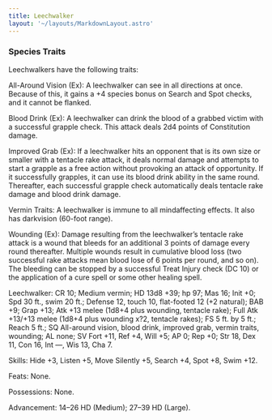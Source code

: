 ```yaml
---
title: Leechwalker
layout: '~/layouts/MarkdownLayout.astro'
---
```

###  Species Traits

Leechwalkers have the following traits:

All-Around Vision (Ex): A leechwalker can see in all directions at once.
Because of this, it gains a +4 species bonus on Search and Spot checks, and it
cannot be flanked.

Blood Drink (Ex): A leechwalker can drink the blood of a grabbed victim with a
successful grapple check. This attack deals 2d4 points of Constitution damage.

Improved Grab (Ex): If a leechwalker hits an opponent that is its own size or
smaller with a tentacle rake attack, it deals normal damage and attempts to
start a grapple as a free action without provoking an attack of opportunity.
If it successfully grapples, it can use its blood drink ability in the same
round. Thereafter, each successful grapple check automatically deals tentacle
rake damage and blood drink damage.

Vermin Traits: A leechwalker is immune to all mindaffecting effects. It also
has darkvision (60-foot range).

Wounding (Ex): Damage resulting from the leechwalker’s tentacle rake attack is
a wound that bleeds for an additional 3 points of damage every round
thereafter. Multiple wounds result in cumulative blood loss (two successful
rake attacks mean blood lose of 6 points per round, and so on). The bleeding
can be stopped by a successful Treat Injury check (DC 10) or the application
of a cure spell or some other healing spell.

Leechwalker: CR 10; Medium vermin; HD 13d8 +39; hp 97; Mas 16; Init +0; Spd 30
ft., swim 20 ft.; Defense 12, touch 10, flat-footed 12 (+2 natural); BAB +9;
Grap +13; Atk +13 melee (1d8+4 plus wounding, tentacle rake); Full Atk +13/+13
melee (1d8+4 plus wounding x?2, tentacle rakes); FS 5 ft. by 5 ft.; Reach 5
ft.; SQ All-around vision, blood drink, improved grab, vermin traits,
wounding; AL none; SV Fort +11, Ref +4, Will +5; AP 0; Rep +0; Str 18, Dex 11,
Con 16, Int —, Wis 13, Cha 7.

Skills: Hide +3, Listen +5, Move Silently +5, Search +4, Spot +8, Swim +12.

Feats: None.

Possessions: None.

Advancement: 14–26 HD (Medium); 27–39 HD (Large).

